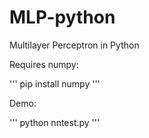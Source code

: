 # MLP-python
Multilayer Perceptron in Python

Requires numpy:

'''
pip install numpy
'''

Demo:

'''
python nntest.py
'''


